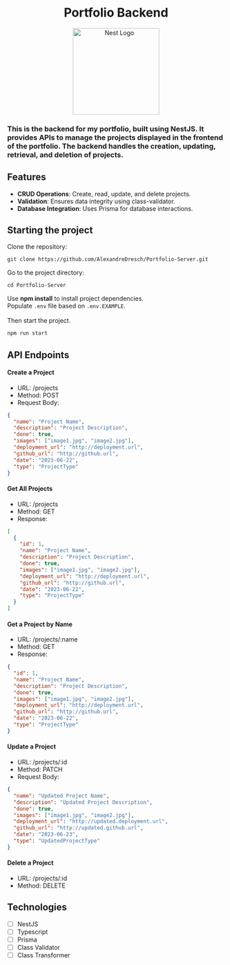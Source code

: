 <h1 align="center">
  Portfolio Backend
</h1>

<p align="center">
  <a href="http://nestjs.com/" target="blank"><img src="https://nestjs.com/img/logo-small.svg" width="200" alt="Nest Logo" /></a>
</p>

### This is the backend for my portfolio, built using NestJS. It provides APIs to manage the projects displayed in the frontend of the portfolio. The backend handles the creation, updating, retrieval, and deletion of projects.

## Features

- **CRUD Operations**: Create, read, update, and delete projects.
- **Validation**: Ensures data integrity using class-validator.
- **Database Integration**: Uses Prisma for database interactions.

## Starting the project
Clone the repository:
```cl
git clone https://github.com/AlexandreDresch/Portfolio-Server.git
```
Go to the project directory:
```cl
cd Portfolio-Server
```

Use **npm install** to install project dependencies.
<br />
Populate `.env` file based on `.env.EXAMPLE`.  
<br />
Then start the project.

```cl
npm run start
```

## API Endpoints
#### Create a Project
- URL: /projects
- Method: POST
- Request Body:
```json
{
  "name": "Project Name",
  "description": "Project Description",
  "done": true,
  "images": ["image1.jpg", "image2.jpg"],
  "deployment_url": "http://deployment.url",
  "github_url": "http://github.url",
  "date": "2023-06-22",
  "type": "ProjectType"
}
```
#### Get All Projects
- URL: /projects
- Method: GET
- Response:
```json
[
  {
    "id": 1,
    "name": "Project Name",
    "description": "Project Description",
    "done": true,
    "images": ["image1.jpg", "image2.jpg"],
    "deployment_url": "http://deployment.url",
    "github_url": "http://github.url",
    "date": "2023-06-22",
    "type": "ProjectType"
  }
]
```
#### Get a Project by Name
- URL: /projects/:name
- Method: GET
- Response:
```json
{
  "id": 1,
  "name": "Project Name",
  "description": "Project Description",
  "done": true,
  "images": ["image1.jpg", "image2.jpg"],
  "deployment_url": "http://deployment.url",
  "github_url": "http://github.url",
  "date": "2023-06-22",
  "type": "ProjectType"
}
```
#### Update a Project
- URL: /projects/:id
- Method: PATCH
- Request Body:
```json
{
  "name": "Updated Project Name",
  "description": "Updated Project Description",
  "done": true,
  "images": ["image1.jpg", "image2.jpg"],
  "deployment_url": "http://updated.deployment.url",
  "github_url": "http://updated.github.url",
  "date": "2023-06-23",
  "type": "UpdatedProjectType"
}
```
#### Delete a Project
- URL: /projects/:id
- Method: DELETE

## Technologies

-   [ ] NestJS
-   [ ] Typescript
-   [ ] Prisma
-   [ ] Class Validator
-   [ ] Class Transformer

<br />
